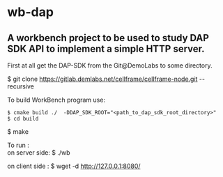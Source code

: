 # wb-dap
## A workbench project to be used to study DAP SDK API to implement a simple HTTP server.

First at all get the DAP-SDK from the Git@DemoLabs to some directory.

  $ git clone https://gitlab.demlabs.net/cellframe/cellframe-node.git --recursive
  
  
To build WorkBench program use:
	
	$ cmake build ./  -DDAP_SDK_ROOT="<path_to_dap_sdk_root_directory>"
	$ cd build
  $ make
  
To run :  
 on server side:
 $ ./wb <ENTER>
 
 on client side :
 $ wget -d http://127.0.0.1:8080/  <ENTER>
